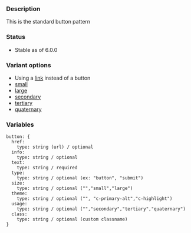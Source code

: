 ### Description
This is the standard button pattern

### Status
* Stable as of 6.0.0

### Variant options
* Using a [link](./?p=atoms-button-as-link) instead of a button
* [small](./?p=atoms-button-as-small)
* [large](./?p=atoms-button-as-large)
* [secondary](./?p=atoms-button-as-secondary)
* [tertiary](./?p=atoms-button-as-tertiary)
* [quaternary](./?p=atoms-button-as-quaternary)


### Variables
~~~
button: {
  href:
    type: string (url) / optional
  info: 
    type: string / optional
  text: 
    type: string / required
  type:
    type: string / optional (ex: "button", "submit")
  size:
    type: string / optional ("","small","large")
  theme:
    type: string / optional ("", "c-primary-alt","c-highlight")
  usage: 
    type: string / optional ("","secondary","tertiary","quaternary")
  class:
    type: string / optional (custom classname)
}
~~~
